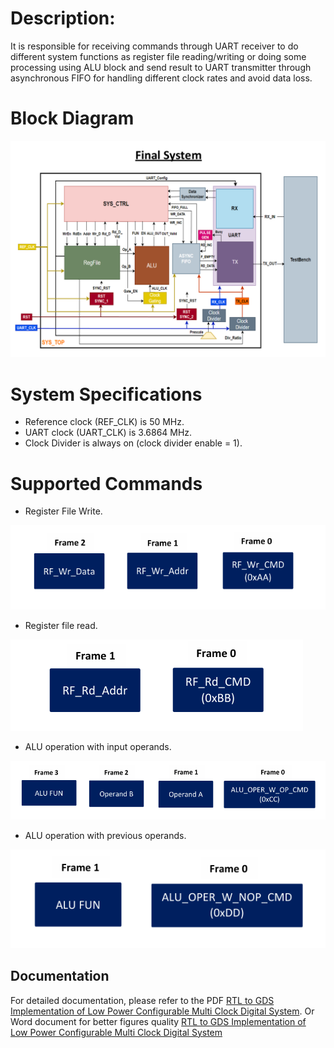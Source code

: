 # **Description:** 
It is responsible for receiving commands through UART receiver to do different system functions as register file reading/writing or doing some processing using ALU block and send result to UART transmitter through asynchronous FIFO for handling different clock rates and avoid data loss.

# **Block Diagram**

![image](assets/System%20Top.png)

# **System Specifications** 
- Reference clock (REF_CLK) is 50 MHz.
- UART clock (UART_CLK) is 3.6864 MHz.
- Clock Divider is always on (clock divider enable = 1).

# **Supported Commands**
- Register File Write.
  
![image](assets/System%20Top/Register%20File%20Write.png)

- Register file read.

![image](assets/System%20Top/Register%20File%20Read.png)


- ALU operation with input operands.

![image](assets/System%20Top/ALU%20Operation%20with%20Operands.png)


- ALU operation with previous operands.

![image](assets/System%20Top/ALU%20Operation%20With%20Previous%20Operands%20Stored.png)


## Documentation
For detailed documentation, please refer to the PDF [RTL to GDS Implementation of Low Power Configurable Multi Clock Digital System](https://drive.google.com/file/d/1L8MiV9wmf6REgvUpTxTX128k_zSQsYQ7/view?usp=drive_link).
Or Word document for better figures quality [RTL to GDS Implementation of Low Power Configurable Multi Clock Digital System](https://docs.google.com/document/d/1Ylm-aajCjcjzB_0i4UEJ2K69dNYYSwHI/edit?usp=drive_link&ouid=104931728493082077503&rtpof=true&sd=true)
